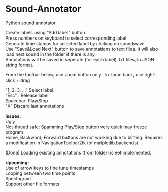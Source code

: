# Sound-Annotator
Python sound annotator

Create labels using "Add label" button   
Press numbers on keyboard to select corresponding label    
Generate time stamps for selected label by clicking on soundwave.  
Use "Save&Load Next" button to save annotations to text files. It will also load next sound in the folder if there is any.    
Annotations will be saved in seperate (for each label) .txt files, In JSON string format.  

From the toolbar below, use zoom button only. To zoom back, use right-click + drag  
 
"1, 2, 3, ..." Select label.  
"Esc" : Release label  
Spacebar: Play/Stop  
"X" Discard last annotations  

__Issues:__   
Ugly  
Not-thread safe: Spamming Play/Stop button very quick may freeze program  
Home, Backward, Forward buttons are not working due to blitting. Requires a modification in NavigationToolbar2tk (of matplotlib.backends)    
  
(Done) Loading existing annotations (from folder) is ~~not~~ implemented.  


__Upcoming:__  
Use of arrow keys to fine tune timestamps  
Looping between two time points  
Spectogram  
Support other file formats  
